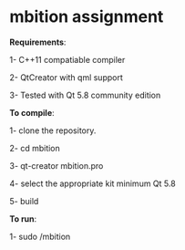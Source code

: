 # mbition assignment

<b>Requirements</b>:


1- C++11 compatiable compiler


2- QtCreator with qml support


3- Tested with Qt 5.8 community edition




<b>To compile</b>:


1- clone the repository.


2- cd mbition


3- qt-creator mbition.pro


4- select the appropriate kit minimum Qt 5.8


5- build




<b>To run</b>:


1- sudo <buildDir>/mbition
  
  
